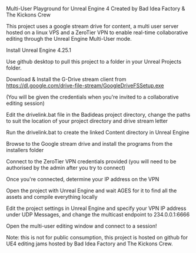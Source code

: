 Multi-User Playground for Unreal Engine 4 
Created by Bad Idea Factory & The Kickons Crew

This project uses a google stream drive for content, a multi user server hosted on a linux VPS and a ZeroTier VPN to enable real-time collaborative editing through the Unreal Engine Multi-User mode. 

Install Unreal Engine 4.25.1 

Use github desktop to pull this project to a folder in your Unreal Projects folder.

Download & Install the G-Drive stream client from https://dl.google.com/drive-file-stream/GoogleDriveFSSetup.exe

(You will be given the credentials when you're invited to a collaborative editing session)

Edit the drivelink.bat file in the Badideas project directory, change the paths to suit the location of your project directory and drive stream letter

Run the drivelink.bat to create the linked Content directory in Unreal Engine

Browse to the Google stream drive and install the programs from the installers folder

Connect to the ZeroTier VPN credentials provided 
(you will need to be authorised by the admin after you try to connect)

Once you're connected, determine your IP address on the VPN

Open the project with Unreal Engine and wait AGES for it to find all the assets and compile everything locally

Edit the project settings in Unreal Engine and specify your VPN IP address under UDP Messages, and change the multicast endpoint to 234.0.0.1:6666

Open the multi-user editing window and connect to a session!

Note: this is not for public consumption, this project is hosted on github for UE4 editing jams hosted by Bad Idea Factory and The Kickons Crew. 

